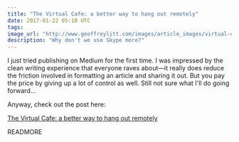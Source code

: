 ```yaml
---
title: "The Virtual Cafe: a better way to hang out remotely"
date: 2017-01-22 05:10 UTC
tags:
image_url: "http://www.geoffreylitt.com/images/article_images/virtual-cafe.jpg"
description: "Why don't we use Skype more?"
---
```


I just tried publishing on Medium for the first time. I was impressed by the clean writing experience that everyone raves about—it really does reduce the friction involved in formatting an article and sharing it out. But you pay the price by giving up a lot of control as well. Still not sure what I'll do going forward...

Anyway, check out the post here:

[The Virtual Cafe: a better way to hang out remotely](https://medium.com/@geoffreylitt/the-virtual-cafe-a-better-way-to-hang-out-remotely-38ef92647cb4#.sgigriu80)

READMORE
